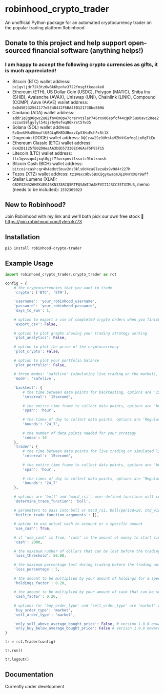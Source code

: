 # robinhood_crypto_trader
An unofficial Python package for an automated cryptocurrency trader on the popular trading platform Robinhood

## Donate to this project and help support open-sourced financial software (anything helps!)

### I am happy to accept the following crypto currencies as gifts, it is much appreciated!
- Bitcoin (BTC) wallet address: `bc1qvljdr72k3tz6w8k6hpnhv3722fmsgftkeeakx8`
- Ethereum (ETH), US Dollar Coin (USDC), Polygon (MATIC), Shiba Inu (SHIB), Avalanche (AVAX), Uniswap (UNI), Chainlink (LINK), Compound (COMP), Aave (AAVE) wallet address: `0xDd5E232561177e5E48432F6BA4fD12173Bbe869A`
- Cardano (ADA) wallet address: `addr1q8g90gwc2u82fnv6m0pw7crervtslar746rxx06apfcf44cg6h5us0avc20ee2azzun58lgylyl54sjr6y9efwq86krst57w35`
- Solana (SOL) wallet address: `EzQveUMk45NmuftUSGLqRH8DUBmxzCpS3HuEchFc5t1X`
- Dogecoin (DOGE) wallet address: `DQCzww2Sz9UhtAaMZbHHGofng1ioRgTkEu`
- Ethereum Classic (ETC) wallet address: `0x42D1125fB02D0eaAA3b0D57330EC46AaF5F95F15`
- Litecoin (LTC) wallet address: `ltc1qvwzqm4jxqt0gjf7fwzxpnvtlssxtc9lutrnxsh`
- Bitcoin Cash (BCH) wallet address: `bitcoincash:qr4h4edxt5muv2ns3kls0d4ca8lezu8x9v9d4r227h`
- Tezos (XTZ) wallet address: `tz1Wexc9bv6BxCBgyXwaqmJq1RNYxXBr9aff`
- Stellar Lumens (XLM): `GB2ES2N326MZK4EGJBKN3ZARCQ5RTFQSAWIJAAKFVIIIJSCC35TXIMLB`, memo (needs to be included): `1592369023`

## New to Robinhood?
Join Robinhood with my link and we'll both pick our own free stock 🤝 https://join.robinhood.com/tylerp5773

## Installation
```
pip install robinhood-crypto-trader
```

## Example Usage

```python
import robinhood_crypto_trader.crypto_trader as rct

config = {
    # the cryptocurrencies that you want to trade
    'crypto': ['BTC', 'ETH'],
    
    'username': 'your_robinhood_username',
    'password': 'your_robinhood_password',
    'days_to_run': 1,
    
    # option to export a csv of completed crypto orders when you finish trading
    'export_csv': False,
    
    # option to plot graphs showing your trading strategy working
    'plot_analytics': False,
    
    # option to plot the price of the cryptocurrency
    'plot_crypto': False,
    
    # option to plot your portfolio balance
    'plot_portfolio': False,
    
    # three modes: 'safelive' (simulating live trading on the market), 'live', and 'backtest'
    'mode': 'safelive',
    
    'backtest': {
        # the time between data points for backtesting, options are ’15second’, ‘5minute’, ‘10minute’, ‘hour’, ‘day’, or ‘week’
        'interval': '15second',
        
        # the entire time frame to collect data points, options are ‘hour’, ‘day’, ‘week’, ‘month’, ‘3month’, ‘year’, or ‘5year’
        'span': 'hour',
        
        # the times of day to collect data points, options are ‘Regular’ (6 hours a day), ‘trading’ (9 hours a day), ‘extended’ (16 hours a day), ‘24_7’ (24 hours a day)
        'bounds': '24_7',
        
        # the number of data points needed for your strategy
        'index': 10
    },
    'trader': {
        # the time between data points for live trading or simulated live trading, options are ’15second’, ‘5minute’, ‘10minute’, ‘hour’, ‘day’, or ‘week’
        'interval': '15second',
        
        # the entire time frame to collect data points, options are ‘hour’, ‘day’, ‘week’, ‘month’, ‘3month’, ‘year’, or ‘5year’
        'span': 'hour',
        
        # the times of day to collect data points, options are ‘Regular’ (6 hours a day), ‘trading’ (9 hours a day), ‘extended’ (16 hours a day), ‘24_7’ (24 hours a day)
        'bounds': '24_7'
    },
    
    # options are 'boll' and 'macd_rsi', user-defined functions will come in later versions
    'determine_trade_function': 'boll',
    
    # parameters to pass into boll or macd_rsi, boll(period=20, std_width=2.0) and macd_rsi(rsi_period, rsi_index, rsi_sell_level, rsi_buy_level, macd_fast_period, macd_slow_period, macd_signal_period, macd_index)
    'builtin_trade_function_arguments': [],
    
    # option to use actual cash in account or a specific amount
    'use_cash': True,
    
    # if 'use_cash' is True, 'cash' is the amount of money to start simulating trading on the market
    'cash': 2000,
    
    # the maximum number of dollars that can be lost before the trading automatically shuts down
    'loss_threshold': 50.00,
    
    # the maximum percentage lost during trading before the trading automatically shuts down
    'loss_percentage': 5,
    
    # the amount to be multiplied by your amount of holdings for a specific cryptocurrency that can be sold in one iteration
    'holdings_factor': 0.20,
    
    # the amount to be multiplied by your amount of cash that can be sold for a specific cryptocurrency in one iteration
    'cash_factor': 0.20,
    
    # options for 'buy_order_type' and 'sell_order_type' are 'market' and 'limit'
    'buy_order_type': 'market',
    'sell_order_type': 'market',
    
    'only_sell_above_average_bought_price': False, # version 1.0.8 onwards
    'only_buy_below_average_bought_price': False # version 1.0.8 onwards
}

tr = rct.Trader(config)

tr.run()

tr.logout()
```

## Documentation
Currently under development
